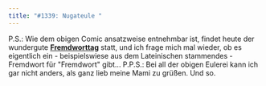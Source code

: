 ```yaml
---
title: "#1339: Nugateule "
---
```


P.S.:
Wie dem obigen Comic ansatzweise entnehmbar ist, findet heute der wundergute <a href="http://www.fonflatter.de/kalender"><strong>Fremdworttag</strong></a> statt, und ich frage mich mal wieder, ob es eigentlich ein - beispielswiese aus dem Lateinischen stammendes - Fremdwort für "Fremdwort" gibt...
P.P.S.:
Bei all der obigen Eulerei kann ich gar nicht anders, als ganz lieb meine Mami zu grüßen.
Und so.

